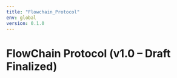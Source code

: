 ```yaml
---
title: "Flowchain_Protocol"
env: global
version: 0.1.0
---
```


# FlowChain Protocol (v1.0 – Draft Finalized)

<!-- This contains the full protocol sequence across all phases -->
<!-- Synced with TECHNICAL_GUIDE.md -->

<!-- PLACEHOLDER: Copy finalized protocol here -->
